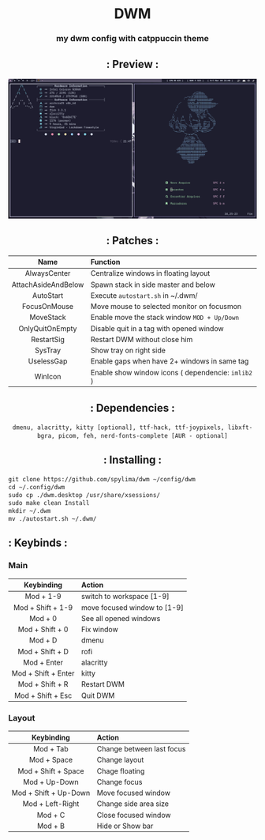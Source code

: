 <center> <h1>DWM</h1> </center>

<center>

### my dwm config with catppuccin theme

## : Preview :

<img src="./.assets/preview.png" />

## : Patches :

| Name | Function |
|:------:|:----------|
| AlwaysCenter | Centralize windows in floating layout |
| AttachAsideAndBelow | Spawn stack in side master and below |
| AutoStart | Execute `autostart.sh` in ~/.dwm/ |
| FocusOnMouse | Move mouse to selected monitor on focusmon |
| MoveStack | Enable move the stack window  `MOD + Up/Down` |
| OnlyQuitOnEmpty | Disable quit in a tag with opened window |
| RestartSig | Restart DWM without close him |
| SysTray | Show tray on right side |
| UselessGap | Enable gaps when have 2+ windows in same tag |
| WinIcon | Enable show window icons ( dependencie: `imlib2` ) |

## : Dependencies :

``` dmenu, alacritty, kitty [optional], ttf-hack, ttf-joypixels, libxft-bgra, picom, feh, nerd-fonts-complete [AUR - optional] ```

## : Installing :

</center>

```
git clone https://github.com/spylima/dwm ~/config/dwm
cd ~/.config/dwm 
sudo cp ./dwm.desktop /usr/share/xsessions/
sudo make clean Install
mkdir ~/.dwm 
mv ./autostart.sh ~/.dwm/
```

## : Keybinds :

### Main

| Keybinding | Action |
|:------------:|:--------|
| Mod + 1-9 | switch to workspace [1-9] |
| Mod + Shift + 1-9 | move focused window to [1-9] |
| Mod + 0 | See all opened windows |
| Mod + Shift + 0 | Fix window |
| Mod + D | dmenu |
| Mod + Shift + D | rofi |
| Mod + Enter | alacritty |
| Mod + Shift + Enter | kitty |
| Mod + Shift + R | Restart DWM | 
| Mod + Shift + Esc | Quit DWM |

### Layout

| Keybinding | Action |
|:------------:|:--------|
| Mod + Tab | Change between last focus |
| Mod + Space | Change layout |
| Mod + Shift + Space | Chage floating |
| Mod + Up-Down | Change focus |
| Mod + Shift + Up-Down | Move focused window |
| Mod + Left-Right | Change side area size |
| Mod + C | Close focused window |
| Mod + B | Hide or Show bar |
